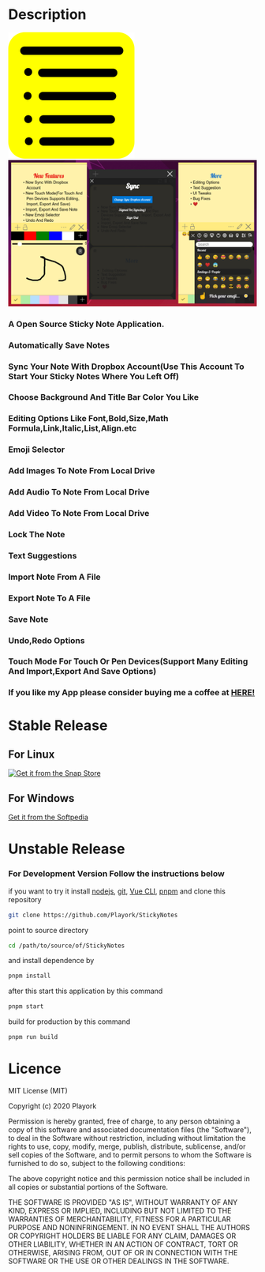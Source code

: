 # Description

![Logo](src/assets/logo.png)
![ScreenShot](screen.png)

### A Open Source Sticky Note Application.

### Automatically Save Notes

### Sync Your Note With Dropbox Account(Use This Account To Start Your Sticky Notes Where You Left Off)

### Choose Background And Title Bar Color You Like

### Editing Options Like Font,Bold,Size,Math Formula,Link,Italic,List,Align.etc

### Emoji Selector

### Add Images To Note From Local Drive

### Add Audio To Note From Local Drive

### Add Video To Note From Local Drive

### Lock The Note

### Text Suggestions

### Import Note From A File

### Export Note To A File

### Save Note

### Undo,Redo Options

### Touch Mode For Touch Or Pen Devices(Support Many Editing And Import,Export And Save Options)

### If you like my App please consider buying me a coffee at [HERE!](https://www.buymeacoffee.com/playork)

# Stable Release

## For Linux

[![Get it from the Snap Store](https://snapcraft.io/static/images/badges/en/snap-store-black.svg)](https://snapcraft.io/stickynotes)

## For Windows

[Get it from the Softpedia](https://www.softpedia.com/get/Office-tools/Diary-Organizers-Calendar/Playork-stickynotes.shtml)

# Unstable Release

### For Development Version Follow the instructions below

if you want to try it install [nodejs](https://nodejs.org), [git](https://git-scm.com/), [Vue CLI](https://cli.vuejs.org/), [pnpm](https://pnpm.js.org/) and clone this repository

```bash
git clone https://github.com/Playork/StickyNotes
```

point to source directory

```bash
cd /path/to/source/of/StickyNotes
```

and install dependence by

```bash
pnpm install
```

after this start this application by this command

```bash
pnpm start
```

build for production by this command

```bash
pnpm run build
```

# Licence

MIT License (MIT)

Copyright (c) 2020 Playork

Permission is hereby granted, free of charge, to any person obtaining a copy of this software and associated documentation files (the "Software"), to deal in the Software without restriction, including without limitation the rights to use, copy, modify, merge, publish, distribute, sublicense, and/or sell copies of the Software, and to permit persons to whom the Software is furnished to do so, subject to the following conditions:

The above copyright notice and this permission notice shall be included in all copies or substantial portions of the Software.

THE SOFTWARE IS PROVIDED "AS IS", WITHOUT WARRANTY OF ANY KIND, EXPRESS OR IMPLIED, INCLUDING BUT NOT LIMITED TO THE WARRANTIES OF MERCHANTABILITY, FITNESS FOR A PARTICULAR PURPOSE AND NONINFRINGEMENT. IN NO EVENT SHALL THE AUTHORS OR COPYRIGHT HOLDERS BE LIABLE FOR ANY CLAIM, DAMAGES OR OTHER LIABILITY, WHETHER IN AN ACTION OF CONTRACT, TORT OR OTHERWISE, ARISING FROM, OUT OF OR IN CONNECTION WITH THE SOFTWARE OR THE USE OR OTHER DEALINGS IN THE SOFTWARE.

